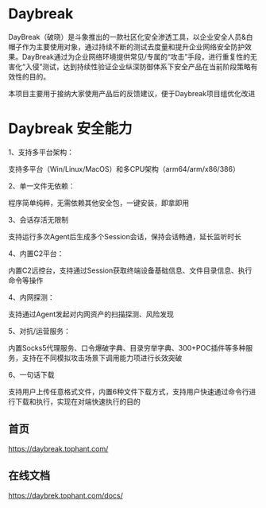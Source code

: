 # Daybreak
DayBreak（破晓）是斗象推出的一款社区化安全渗透工具，以企业安全人员&amp;白帽子作为主要使用对象，通过持续不断的测试去度量和提升企业网络安全防护效果。DayBreak通过为企业网络环境提供常见/专属的“攻击”手段，进行重复性的无害化“入侵”测试，达到持续性验证企业纵深防御体系下安全产品在当前阶段策略有效性的目的。

本项目主要用于接纳大家使用产品后的反馈建议，便于Daybreak项目组优化改进


# Daybreak 安全能力

1、支持多平台架构：

支持多平台（Win/Linux/MacOS）和多CPU架构（arm64/arm/x86/386）


2、单一文件无依赖：

程序简单纯粹，无需依赖其他安全包，一键安装，即拿即用


3、会话存活无限制

支持运行多次Agent后生成多个Session会话，保持会话畅通，延长监听时长


4、内置C2平台：

内置C2远控台，支持通过Session获取终端设备基础信息、文件目录信息、执行命令等操作

4、内网探测：

支持通过Agent发起对内网资产的扫描探测、风险发现

5、对抗/运营服务：

内置Socks5代理服务、口令爆破字典、目录穷举字典、300+POC插件等多种服务，支持在不同模拟攻击场景下调用能力项进行长效突破

6、一句话下载

支持用户上传任意格式文件，内置6种文件下载方式，支持用户快速通过命令行进行下载和执行，实现在对端快速执行的目的


## 首页

https://daybreak.tophant.com/

## 在线文档

https://daybrek.tophant.com/docs/


